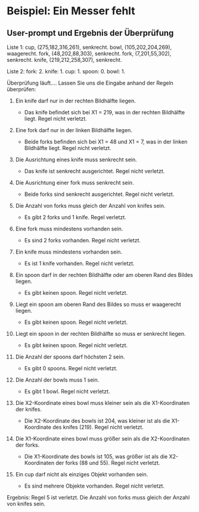 # Beispiel: Ein Messer fehlt



 ## User-prompt und Ergebnis der Überprüfung
Liste 1:
cup, (275,182,316,261), senkrecht.
bowl, (105,202,204,269), waagerecht.
fork, (48,202,88,303), senkrecht.
fork, (7,201,55,302), senkrecht.
knife, (219,212,258,307), senkrecht.

Liste 2:
fork: 2.
knife: 1.
cup: 1.
spoon: 0.
bowl: 1.

Überprüfung läuft....
Lassen Sie uns die Eingabe anhand der Regeln überprüfen:

1. Ein knife darf nur in der rechten Bildhälfte liegen.
   - Das knife befindet sich bei X1 = 219, was in der rechten Bildhälfte liegt. Regel nicht verletzt.

2. Eine fork darf nur in der linken Bildhälfte liegen.
   - Beide forks befinden sich bei X1 = 48 und X1 = 7, was in der linken Bildhälfte liegt. Regel nicht verletzt.

3. Die Ausrichtung eines knife muss senkrecht sein.
   - Das knife ist senkrecht ausgerichtet. Regel nicht verletzt.

4. Die Ausrichtung einer fork muss senkrecht sein.
   - Beide forks sind senkrecht ausgerichtet. Regel nicht verletzt.

5. Die Anzahl von forks muss gleich der Anzahl von knifes sein.
   - Es gibt 2 forks und 1 knife. Regel verletzt.

6. Eine fork muss mindestens vorhanden sein.
   - Es sind 2 forks vorhanden. Regel nicht verletzt.

7. Ein knife muss mindestens vorhanden sein.
   - Es ist 1 knife vorhanden. Regel nicht verletzt.

8. Ein spoon darf in der rechten Bildhälfte oder am oberen Rand des Bildes liegen.
   - Es gibt keinen spoon. Regel nicht verletzt.

9. Liegt ein spoon am oberen Rand des Bildes so muss er waagerecht liegen.
   - Es gibt keinen spoon. Regel nicht verletzt.

10. Liegt ein spoon in der rechten Bildhälfte so muss er senkrecht liegen.
    - Es gibt keinen spoon. Regel nicht verletzt.

11. Die Anzahl der spoons darf höchsten 2 sein.
    - Es gibt 0 spoons. Regel nicht verletzt.

12. Die Anzahl der bowls muss 1 sein.
    - Es gibt 1 bowl. Regel nicht verletzt.

13. Die X2-Koordinate eines bowl muss kleiner sein als die X1-Koordinaten der knifes.
    - Die X2-Koordinate des bowls ist 204, was kleiner ist als die X1-Koordinate des knifes (219). Regel nicht verletzt.

14. Die X1-Koordinate eines bowl muss größer sein als die X2-Koordinaten der forks.
    - Die X1-Koordinate des bowls ist 105, was größer ist als die X2-Koordinaten der forks (88 und 55). Regel nicht verletzt.

15. Ein cup darf nicht als einziges Objekt vorhanden sein.
    - Es sind mehrere Objekte vorhanden. Regel nicht verletzt.

Ergebnis: Regel 5 ist verletzt. Die Anzahl von forks muss gleich der Anzahl von knifes sein.
